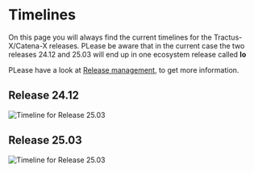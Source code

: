 # Timelines

On this page you will always find the current timelines for the Tractus-X/Catena-X releases. PLease be aware that in the current case the two releases 24.12 and 25.03
will end up in one ecosystem release called **Io**

PLease have a look at [Release management](/release-management), to get more information.

## Release 24.12

![Timeline for Release 25.03 ](@site/static/img/cx-timeline-25.03.svg)

## Release 25.03

![Timeline for Release 25.03 ](@site/static/img/cx-timeline-25.03.svg)
